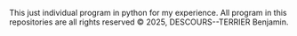 This just individual program in python for my experience.
All program in this repositories are all rights reserved © 2025, DESCOURS--TERRIER Benjamin.
